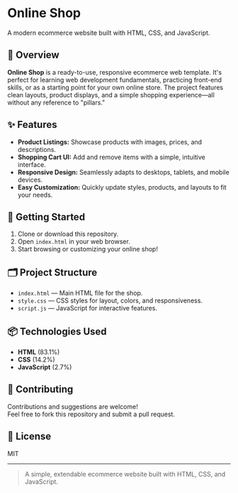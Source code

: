 # Online Shop

A modern ecommerce website built with HTML, CSS, and JavaScript.

## 📝 Overview

**Online Shop** is a ready-to-use, responsive ecommerce web template. It's perfect for learning web development fundamentals, practicing front-end skills, or as a starting point for your own online store. The project features clean layouts, product displays, and a simple shopping experience—all without any reference to "pillars."

## ✨ Features

- **Product Listings:** Showcase products with images, prices, and descriptions.
- **Shopping Cart UI:** Add and remove items with a simple, intuitive interface.
- **Responsive Design:** Seamlessly adapts to desktops, tablets, and mobile devices.
- **Easy Customization:** Quickly update styles, products, and layouts to fit your needs.

## 🚀 Getting Started

1. Clone or download this repository.
2. Open `index.html` in your web browser.
3. Start browsing or customizing your online shop!

## 🗂️ Project Structure

- `index.html` — Main HTML file for the shop.
- `style.css` — CSS styles for layout, colors, and responsiveness.
- `script.js` — JavaScript for interactive features.

## 📦 Technologies Used

- **HTML** (83.1%)
- **CSS** (14.2%)
- **JavaScript** (2.7%)

## 🤝 Contributing

Contributions and suggestions are welcome!  
Feel free to fork this repository and submit a pull request.

## 📄 License

MIT

---

> A simple, extendable ecommerce website built with HTML, CSS, and JavaScript.
